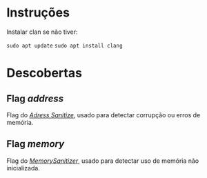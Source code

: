 # Instruções

Instalar clan se não tiver:

```sudo apt update```
```sudo apt install clang```

# Descobertas

## Flag _address_

Flag do [_Adress Sanitize_](https://clang.llvm.org/docs/AddressSanitizer.html), usado para detectar corrupção ou erros de memória.

## Flag _memory_

Flag do [_MemorySanitizer_](https://clang.llvm.org/docs/MemorySanitizer.html), usado para detectar uso de memória não inicializada.